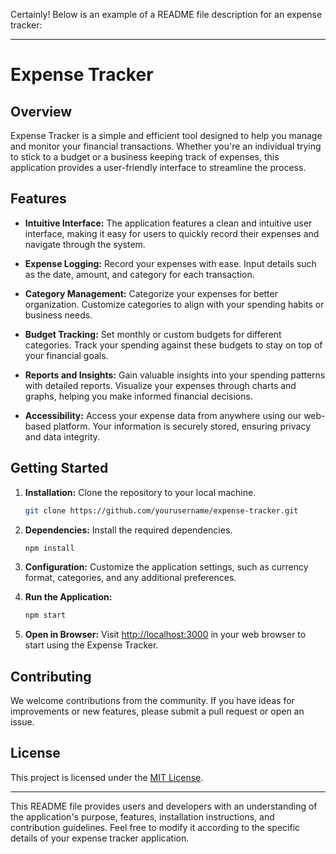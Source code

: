 Certainly! Below is an example of a README file description for an expense tracker:

---

# Expense Tracker

## Overview

Expense Tracker is a simple and efficient tool designed to help you manage and monitor your financial transactions. Whether you're an individual trying to stick to a budget or a business keeping track of expenses, this application provides a user-friendly interface to streamline the process.

## Features

- **Intuitive Interface:** The application features a clean and intuitive user interface, making it easy for users to quickly record their expenses and navigate through the system.

- **Expense Logging:** Record your expenses with ease. Input details such as the date, amount, and category for each transaction.

- **Category Management:** Categorize your expenses for better organization. Customize categories to align with your spending habits or business needs.

- **Budget Tracking:** Set monthly or custom budgets for different categories. Track your spending against these budgets to stay on top of your financial goals.

- **Reports and Insights:** Gain valuable insights into your spending patterns with detailed reports. Visualize your expenses through charts and graphs, helping you make informed financial decisions.

- **Accessibility:** Access your expense data from anywhere using our web-based platform. Your information is securely stored, ensuring privacy and data integrity.

## Getting Started

1. **Installation:** Clone the repository to your local machine.

    ```bash
    git clone https://github.com/yourusername/expense-tracker.git
    ```

2. **Dependencies:** Install the required dependencies.

    ```bash
    npm install
    ```

3. **Configuration:** Customize the application settings, such as currency format, categories, and any additional preferences.

4. **Run the Application:**

    ```bash
    npm start
    ```

5. **Open in Browser:** Visit [http://localhost:3000](http://localhost:3000) in your web browser to start using the Expense Tracker.

## Contributing

We welcome contributions from the community. If you have ideas for improvements or new features, please submit a pull request or open an issue.

## License

This project is licensed under the [MIT License](LICENSE).

---

This README file provides users and developers with an understanding of the application's purpose, features, installation instructions, and contribution guidelines. Feel free to modify it according to the specific details of your expense tracker application.
